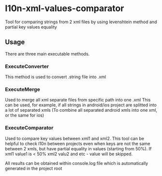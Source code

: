 # l10n-xml-values-comparator
Tool for comparing strings  from 2 xml files by using levenshtein method and partial key values equality

## Usage
There are three main executable methods.

### ExecuteConverter
This method is used to convert .string file into .xml

### ExecuteMerge
Used to merge all xml separate files from specific path into one .xml
This can be used, for example, if all strings in android/ios project are splitted into a lot of separated xmls (To combine all separated android xmls into one xml, or the same for ios)

### ExecuteComparator
Used to compare key values between xml1 and xml2.
This tool can be helpful to check l10n between projects even when keys are not the same between 2 xmls, but have partial equality in values (starting from 50%). 
If xml1 value1 is < 50% xml2 valu2 and etc - value will be skipped.

All results can be obtained within console.log file which is automatically generated in the project root

